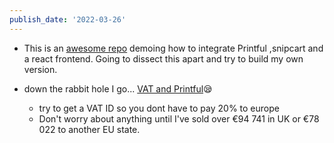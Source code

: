 ```yaml
---
publish_date: '2022-03-26'
---
```

- This is an [awesome repo](https://github.com/notrab/headless-dropshipping-starter) demoing how to integrate Printful ,snipcart and a react frontend. Going to dissect this apart and try to build my own version.

- down the rabbit hole I go... [VAT and Printful](https://www.youtube.com/watch?v=LiqGcE267UA)😪
  - try to get a VAT ID so you dont have to pay 20% to europe
  - Don't worry about anything until I've sold over €94 741 in UK or €78 022 to another EU state.
